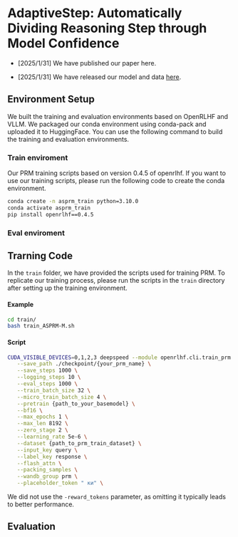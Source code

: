 # AdaptiveStep: Automatically Dividing Reasoning Step through Model Confidence

  - [2025/1/31]  We have published our paper here.
  
  - [2025/1/31]  We have released our model and data [here](https://huggingface.co/Lux0926).
  
## Environment Setup
  
  We built the training and evaluation environments based on OpenRLHF and VLLM. We packaged our conda environment using conda-pack and uploaded it to HuggingFace. You can use the following command to build the training and evaluation environments.
  
### Train enviroment
  Our PRM training scripts based on version 0.4.5 of openrlhf. If you want to use our training scripts, please run the following code to create the conda environment.
  ```bash
  conda create -n asprm_train python=3.10.0
  conda activate asprm_train
  pip install openrlhf==0.4.5
  ```

### Eval enviroment

## Trarning Code
In the `train` folder, we have provided the scripts used for training PRM. To replicate our training process, please run the scripts in the `train` directory after setting up the training environment.

#### Example

  ```bash
  cd train/
  bash train_ASPRM-M.sh
  ```
#### Script 
```bash
CUDA_VISIBLE_DEVICES=0,1,2,3 deepspeed --module openrlhf.cli.train_prm \
   --save_path ./checkpoint/{your_prm_name} \
   --save_steps 1000 \
   --logging_steps 10 \
   --eval_steps 1000 \
   --train_batch_size 32 \
   --micro_train_batch_size 4 \
   --pretrain {path_to_your_basemodel} \
   --bf16 \
   --max_epochs 1 \
   --max_len 8192 \
   --zero_stage 2 \
   --learning_rate 5e-6 \
   --dataset {path_to_prm_train_dataset} \
   --input_key query \
   --label_key response \
   --flash_attn \
   --packing_samples \
   --wandb_group prm \
   --placeholder_token " ки" \
```
We did not use the `-reward_tokens` parameter, as omitting it typically leads to better performance.
  
## Evaluation
